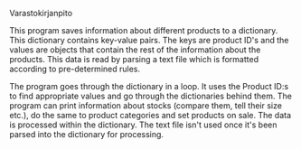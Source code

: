 Varastokirjanpito

This program saves information about different products to a dictionary. This
dictionary contains key-value pairs. The keys are product ID's and the values
are objects that contain the rest of the information about the products. This
data is read by parsing a text file which is formatted according to
pre-determined rules.

The program goes through the dictionary in a loop. It uses the Product ID:s to
find appropriate values and go through the dictionaries behind them. The
program can print information about stocks (compare them,
tell their size etc.), do the same to product categories
and set products on sale. The data is processed within
the dictionary. The text file isn't used once it's been
parsed into the dictionary for processing.
